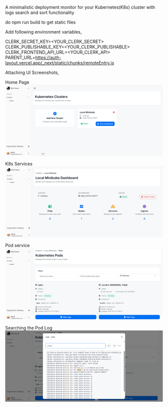 A minimalistic deployment monitor for your Kubernetes(K8s) cluster with logs search and sort functionality

do npm run build to get static files

Add following environment variables,

CLERK_SECRET_KEY=<YOUR_CLERK_SECRET><br/>
CLERK_PUBLISHABLE_KEY=<YOUR_CLERK_PUBLISHABLE><br/>
CLERK_FRONTEND_API_URL=<YOUR_CLERK_API><br/>
PARENT_URL=https://auth-layout.vercel.app/_next/static/chunks/remoteEntry.js<br/>

Attaching UI Screenshots,

Home Page
![cluster](./screenshots/ss1.png)

K8s Services
![cluster](./screenshots/ss2.png)

Pod service
![cluster](./screenshots/ss3.png)

Searching the Pod Log
![cluster](./screenshots/ss4.png)
